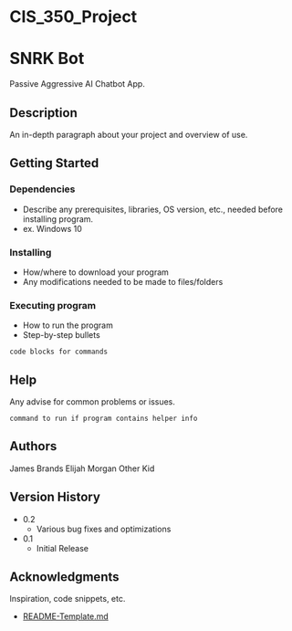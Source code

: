 # CIS_350_Project
# SNRK Bot

Passive Aggressive AI Chatbot App.

## Description

An in-depth paragraph about your project and overview of use.

## Getting Started

### Dependencies

* Describe any prerequisites, libraries, OS version, etc., needed before installing program.
* ex. Windows 10

### Installing

* How/where to download your program
* Any modifications needed to be made to files/folders

### Executing program

* How to run the program
* Step-by-step bullets
```
code blocks for commands
```

## Help

Any advise for common problems or issues.
```
command to run if program contains helper info
```

## Authors

James Brands
Elijah Morgan
Other Kid

## Version History

* 0.2
    * Various bug fixes and optimizations
* 0.1
    * Initial Release


## Acknowledgments

Inspiration, code snippets, etc.
* [README-Template.md]((https://gist.github.com/DomPizzie/7a5ff55ffa9081f2de27c315f5018afc))
